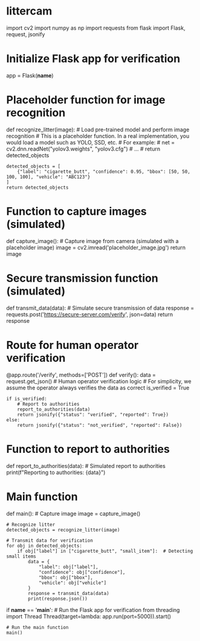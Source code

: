 # littercam
import cv2
import numpy as np
import requests
from flask import Flask, request, jsonify

# Initialize Flask app for verification
app = Flask(__name__)

# Placeholder function for image recognition
def recognize_litter(image):
    # Load pre-trained model and perform image recognition
    # This is a placeholder function. In a real implementation, you would load a model such as YOLO, SSD, etc.
    # For example:
    # net = cv2.dnn.readNet("yolov3.weights", "yolov3.cfg")
    # ...
    # return detected_objects
    
    detected_objects = [
        {"label": "cigarette_butt", "confidence": 0.95, "bbox": [50, 50, 100, 100], "vehicle": "ABC123"}
    ]
    return detected_objects

# Function to capture images (simulated)
def capture_image():
    # Capture image from camera (simulated with a placeholder image)
    image = cv2.imread('placeholder_image.jpg')
    return image

# Secure transmission function (simulated)
def transmit_data(data):
    # Simulate secure transmission of data
    response = requests.post('https://secure-server.com/verify', json=data)
    return response

# Route for human operator verification
@app.route('/verify', methods=['POST'])
def verify():
    data = request.get_json()
    # Human operator verification logic
    # For simplicity, we assume the operator always verifies the data as correct
    is_verified = True
    
    if is_verified:
        # Report to authorities
        report_to_authorities(data)
        return jsonify({"status": "verified", "reported": True})
    else:
        return jsonify({"status": "not_verified", "reported": False})

# Function to report to authorities
def report_to_authorities(data):
    # Simulated report to authorities
    print(f"Reporting to authorities: {data}")

# Main function
def main():
    # Capture image
    image = capture_image()
    
    # Recognize litter
    detected_objects = recognize_litter(image)
    
    # Transmit data for verification
    for obj in detected_objects:
        if obj["label"] in ["cigarette_butt", "small_item"]:  # Detecting small items
            data = {
                "label": obj["label"],
                "confidence": obj["confidence"],
                "bbox": obj["bbox"],
                "vehicle": obj["vehicle"]
            }
            response = transmit_data(data)
            print(response.json())

if __name__ == '__main__':
    # Run the Flask app for verification
    from threading import Thread
    Thread(target=lambda: app.run(port=5000)).start()
    
    # Run the main function
    main()
